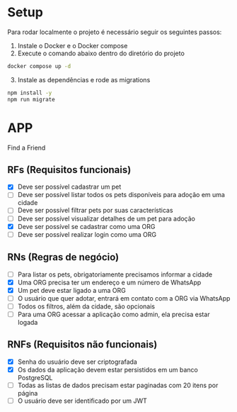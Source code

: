 # Setup
Para rodar localmente o projeto é necessário seguir os seguintes passos:

1. Instale o Docker e o Docker compose
2. Execute o comando abaixo dentro do diretório do projeto
   
```bash
docker compose up -d
```

3. Instale as dependências e rode as migrations

```bash
npm install -y
npm run migrate
```


# APP

Find a Friend

## RFs (Requisitos funcionais)

- [x] Deve ser possível cadastrar um pet
- [ ] Deve ser possível listar todos os pets disponíveis para adoção em uma cidade
- [ ] Deve ser possível filtrar pets por suas características
- [ ] Deve ser possível visualizar detalhes de um pet para adoção
- [x] Deve ser possível se cadastrar como uma ORG
- [ ] Deve ser possível realizar login como uma ORG

## RNs (Regras de negócio)

- [ ] Para listar os pets, obrigatoriamente precisamos informar a cidade
- [x] Uma ORG precisa ter um endereço e um número de WhatsApp
- [x] Um pet deve estar ligado a uma ORG
- [ ] O usuário que quer adotar, entrará em contato com a ORG via WhatsApp
- [ ] Todos os filtros, além da cidade, são opcionais
- [ ] Para uma ORG acessar a aplicação como admin, ela precisa estar logada
  
## RNFs (Requisitos não funcionais)

- [x] Senha do usuário deve ser criptografada
- [x] Os dados da aplicação devem estar persistidos em um banco PostgreSQL
- [ ] Todas as listas de dados precisam estar paginadas com 20 itens por página
- [ ] O usuário deve ser identificado por um JWT